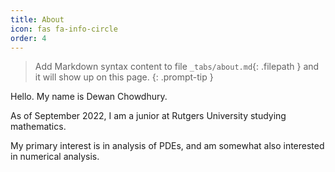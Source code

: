 ```yaml
---
title: About
icon: fas fa-info-circle
order: 4
---
```


> Add Markdown syntax content to file `_tabs/about.md`{: .filepath } and it will show up on this page.
{: .prompt-tip }

Hello. My name is Dewan Chowdhury.

As of September 2022, I am a junior at Rutgers University studying mathematics. 

My primary interest is in analysis of PDEs, and am somewhat also interested in
numerical analysis.